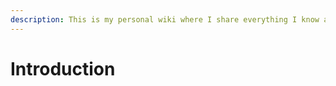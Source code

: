 ```yaml
---
description: This is my personal wiki where I share everything I know about Shopware.
---
```


# Introduction

